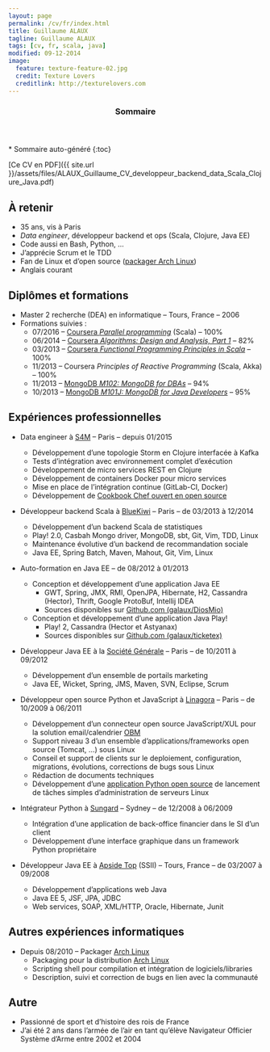 ```yaml
---
layout: page
permalink: /cv/fr/index.html
title: Guillaume ALAUX
tagline: Guillaume ALAUX
tags: [cv, fr, scala, java]
modified: 09-12-2014
image:
  feature: texture-feature-02.jpg
  credit: Texture Lovers
  creditlink: http://texturelovers.com
---
```


<section id="table-of-contents" class="toc">
  <header>
    <h3 >Sommaire</h3>
  </header>
<div id="drawer" markdown="1">
*  Sommaire auto-généré
{:toc}
</div>
</section><!-- /#table-of-contents -->

[Ce CV en PDF]({{ site.url }}/assets/files/ALAUX_Guillaume_CV_developpeur_backend_data_Scala_Clojure_Java.pdf)

## À retenir

- 35 ans, vis à Paris
- *Data engineer*, développeur backend et ops (Scala, Clojure, Java EE)
- Code aussi en Bash, Python, …
- J’apprécie Scrum et le TDD
- Fan de Linux et d’open source ([packager Arch Linux](https://www.archlinux.org/developers/#guillaume))
- Anglais courant

## Diplômes et formations

- Master 2 recherche (DEA) en informatique – Tours, France – 2006
- Formations suivies :
  - 07/2016 – [Coursera *Parallel programming*](https://www.coursera.org/learn/parprog1) (Scala) – 100%
  - 06/2014 – [Coursera *Algorithms: Design and Analysis, Part 1*](https://www.coursera.org/learn/algorithm-design-analysis) – 82%
  - 03/2013 – [Coursera *Functional Programming Principles in Scala*](https://www.coursera.org/learn/progfun1) – 100%
  - 11/2013 – Coursera *Principles of Reactive Programming* (Scala, Akka) – 100%
  - 11/2013 – [MongoDB *M102: MongoDB for DBAs*](https://university.mongodb.com/courses/M102/about) – 94%
  - 10/2013 – [MongoDB *M101J: MongoDB for Java Developers*](https://university.mongodb.com/courses/M101J/about) – 95%

## Expériences professionnelles

- Data engineer à [S4M](http://www.s4m.io/) – Paris – depuis 01/2015
  - Développement d’une topologie Storm en Clojure interfacée à Kafka
  - Tests d’intégration avec environnement complet d’exécution
  - Développement de micro services REST en Clojure
  - Développement de containers Docker pour micro services
  - Mise en place de l’intégration continue (GitLab-CI, Docker)
  - Développement de [Cookbook Chef ouvert en open source](https://gitlab.com/s4m-chef-repositories/storm-platform)

- Développeur backend Scala à [BlueKiwi](http://www.bluekiwi-software.com/fr/) – Paris – de 03/2013 à 12/2014
  - Développement d’un backend Scala de statistiques
  - Play! 2.0, Casbah Mongo driver, MongoDB, sbt, Git, Vim, TDD, Linux
  - Maintenance évolutive d’un backend de recommandation sociale
  - Java EE, Spring Batch, Maven, Mahout, Git, Vim, Linux

- Auto-formation en Java EE – de 08/2012 à 01/2013
  - Conception et développement d’une application Java EE
    - GWT, Spring, JMX, RMI, OpenJPA, Hibernate, H2, Cassandra (Hector), Thrift, Google ProtoBuf, Intellij IDEA
    - Sources disponibles sur [Github.com (galaux/DiosMio)](https://github.com/galaux/diosmio)
  - Conception et développement d’une application Java Play!
    - Play! 2, Cassandra (Hector et Astyanax)
    - Sources disponibles sur [Github.com (galaux/ticketex)](https://github.com/galaux/ticketex)

- Développeur Java EE à la [Société Générale](http://societegenerale.fr/) – Paris – de 10/2011 à 09/2012
  - Développement d’un ensemble de portails marketing
  - Java EE, Wicket, Spring, JMS, Maven, SVN, Eclipse, Scrum

- Développeur open source Python et JavaScript à [Linagora](http://www.linagora.com/) – Paris – de 10/2009 à 06/2011
  - Développement d’un connecteur open source JavaScript/XUL pour la solution email/calendrier [OBM](http://www.obm.org)
  - Support niveau 3 d’un ensemble d’applications/frameworks open source (Tomcat, …) sous Linux
  - Conseil et support de clients sur le deploiement, configuration, migrations, évolutions, corrections de bugs sous Linux
  - Rédaction de documents techniques
  - Développement d’une [application Python open source](https://github.com/bdonnette/PACHA) de lancement de tâches simples d’administration de serveurs Linux

- Intégrateur Python à [Sungard](http://www.sungard.com/) – Sydney – de 12/2008 à 06/2009
  - Intégration d’une application de back-office financier dans le SI d’un client
  - Développement d’une interface graphique dans un framework Python propriétaire

- Développeur Java EE à [Apside Top](http://www.apside.fr) (SSII) – Tours, France – de 03/2007 à 09/2008
  - Développement d’applications web Java
  - Java EE 5, JSF, JPA, JDBC
  - Web services, SOAP, XML/HTTP, Oracle, Hibernate, Junit

## Autres expériences informatiques

- Depuis 08/2010 – Packager [Arch Linux](http://www.archlinux.org/)
  - Packaging pour la distribution [Arch Linux](http://www.archlinux.org/)
  - Scripting shell pour compilation et intégration de logiciels/libraries
  - Description, suivi et correction de bugs en lien avec la communauté

## Autre

- Passionné de sport et d’histoire des rois de France
- J’ai été 2 ans dans l’armée de l’air en tant qu’élève Navigateur Officier Système d’Arme entre 2002 et 2004
